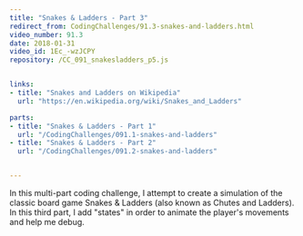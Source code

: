 ```yaml
---
title: "Snakes & Ladders - Part 3"
redirect_from: CodingChallenges/91.3-snakes-and-ladders.html
video_number: 91.3
date: 2018-01-31
video_id: 1Ec_-wzJCPY
repository: /CC_091_snakesladders_p5.js


links:
- title: "Snakes and Ladders on Wikipedia"
  url: "https://en.wikipedia.org/wiki/Snakes_and_Ladders"

parts:
- title: "Snakes & Ladders - Part 1"
  url: "/CodingChallenges/091.1-snakes-and-ladders"
- title: "Snakes & Ladders - Part 2"
  url: "/CodingChallenges/091.2-snakes-and-ladders"


---
```


In this multi-part coding challenge, I attempt to create a simulation of the classic board game Snakes & Ladders (also known as Chutes and Ladders). In this third part, I add "states" in order to animate the player's movements and help me debug. 
